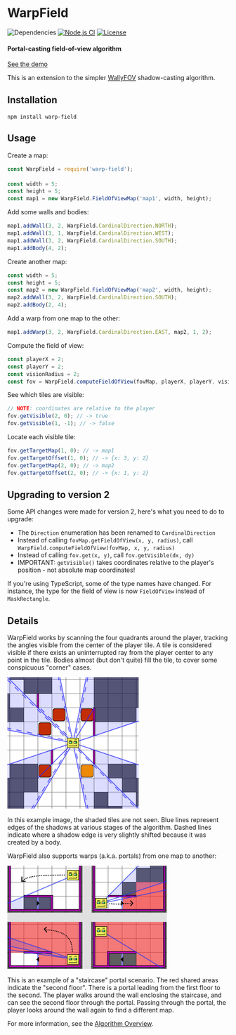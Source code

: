 # WarpField

![Dependencies](https://img.shields.io/badge/dependencies-1-green.svg)
[![Node.js CI](https://github.com/sbj42/warp-field/workflows/Node.js%20CI/badge.svg)](https://github.com/sbj42/warp-field/actions?query=workflow%3A%22Node.js+CI%22)
[![License](https://img.shields.io/github/license/sbj42/warp-field.svg)](https://github.com/sbj42/warp-field)

#### Portal-casting field-of-view algorithm

[See the demo](https://sbj42.github.io/warp-field/demo/www/)

This is an extension to the simpler [WallyFOV](https://github.com/sbj42/warp-field) shadow-casting algorithm.

## Installation

~~~
npm install warp-field
~~~

## Usage

Create a map:
```js
const WarpField = require('warp-field');

const width = 5;
const height = 5;
const map1 = new WarpField.FieldOfViewMap('map1', width, height);
```

Add some walls and bodies:
```js
map1.addWall(3, 2, WarpField.CardinalDirection.NORTH);
map1.addWall(3, 1, WarpField.CardinalDirection.WEST);
map1.addWall(3, 2, WarpField.CardinalDirection.SOUTH);
map1.addBody(4, 2);
```

Create another map:
```js
const width = 5;
const height = 5;
const map2 = new WarpField.FieldOfViewMap('map2', width, height);
map2.addWall(3, 2, WarpField.CardinalDirection.SOUTH);
map2.addBody(2, 4);
```

Add a warp from one map to the other:
```js
map1.addWarp(3, 2, WarpField.CardinalDirection.EAST, map2, 1, 2);
```

Compute the field of view:
```js
const playerX = 2;
const playerY = 2;
const visionRadius = 2;
const fov = WarpField.computeFieldOfView(fovMap, playerX, playerY, visionRadius);
```

See which tiles are visible:
```js
// NOTE: coordinates are relative to the player
fov.getVisible(2, 0); // -> true
fov.getVisible(1, -1); // -> false
```

Locate each visible tile:
```js
fov.getTargetMap(1, 0); // -> map1
fov.getTargetOffset(1, 0); // -> {x: 3, y: 2}
fov.getTargetMap(2, 0); // -> map2
fov.getTargetOffset(2, 0); // -> {x: 1, y: 2}
```
## Upgrading to version 2

Some API changes were made for version 2, here's what you need to do to upgrade:

* The `Direction` enumeration has been renamed to `CardinalDirection`
* Instead of calling `fovMap.getFieldOfView(x, y, radius)`, call `WarpField.computeFieldOfView(fovMap, x, y, radius)`
* Instead of calling `fov.get(x, y)`, call `fov.getVisible(dx, dy)`
* IMPORTANT: `getVisible()` takes coordinates relative to the player's position - not absolute map coordinates!

If you're using TypeScript, some of the type names have changed.  For instance, the type for the field of view is now `FieldOfView` instead of `MaskRectangle`.

## Details

WarpField works by scanning the four quadrants around the player, tracking the angles visible from the center of the player tile.  A tile is considered visible if there exists an uninterrupted ray from the player center to any point in the tile.  Bodies almost (but don't quite) fill the tile, to cover some conspicuous "corner" cases.

![Example Image](https://raw.githubusercontent.com/sbj42/warp-field/master/doc/fov-example4.png)

In this example image, the shaded tiles are not seen.  Blue lines represent edges of the shadows at various stages of the algorithm.  Dashed lines indicate where a shadow edge is very slightly shifted because it was created by a body.

WarpField also supports warps (a.k.a. portals) from one map to another:

![Example Image](https://raw.githubusercontent.com/sbj42/warp-field/master/doc/fov-usage-example1.png)

This is an example of a "staircase" portal scenario.  The red shared areas indicate the "second floor".  There is a portal leading from the first floor to the second.  The player walks around the wall enclosing the staircase, and can see the second floor through the portal.  Passing through the portal, the player looks around the wall again to find a different map.

For more information, see the [Algorithm Overview](https://github.com/sbj42/warp-field/wiki/Algorithm-Overview).
